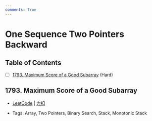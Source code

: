 ```yaml
---
comments: True
---
```


# One Sequence Two Pointers Backward

## Table of Contents

- [ ] [1793. Maximum Score of a Good Subarray](#1793-maximum-score-of-a-good-subarray) (Hard)


## 1793. Maximum Score of a Good Subarray

-    [LeetCode](https://leetcode.com/problems/maximum-score-of-a-good-subarray/) | [力扣](https://leetcode.cn/problems/maximum-score-of-a-good-subarray/)

-   Tags: Array, Two Pointers, Binary Search, Stack, Monotonic Stack



